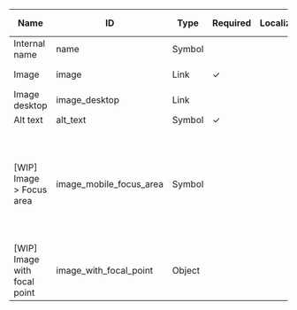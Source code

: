| Name                         | ID                      | Type   | Required | Localized | Validations                                                                                                                               | Help text         |
| ---------------------------- | ----------------------- | ------ | -------- | --------- | ----------------------------------------------------------------------------------------------------------------------------------------- | ----------------- |
| Internal name                | name                    | Symbol |          |           |                                                                                                                                           |                   |
| Image                        | image                   | Link   | ✓        |           | **Allowed file types:** `image`.                                                                                                          |                   |
| Image desktop                | image_desktop           | Link   |          |           | **Allowed file types:** `image`.                                                                                                          |                   |
| Alt text                     | alt_text                | Symbol | ✓        |           |                                                                                                                                           |                   |
| [WIP] Image > Focus area     | image_mobile_focus_area | Symbol |          |           | **Allowed values:** `center`, `top`, `right`, `left`, `bottom`, `top_right`, `top_left`, `bottom_right`, `bottom_left`, `face`, `faces`.  | Default: `center` |
| [WIP] Image with focal point | image_with_focal_point  | Object |          |           |                                                                                                                                           |                   |
